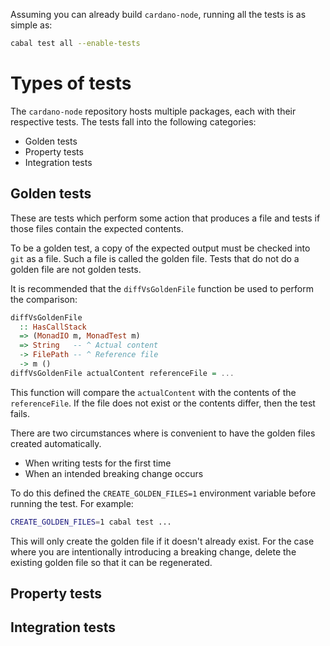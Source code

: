 Assuming you can already build `cardano-node`, running all the tests is as simple as:

```bash
cabal test all --enable-tests
```

# Types of tests

The `cardano-node` repository hosts multiple packages, each with their respective tests.  The tests fall into the following categories:

* Golden tests
* Property tests
* Integration tests

## Golden tests
These are tests which perform some action that produces a file and tests if those files contain the expected contents.

To be a golden test, a copy of the expected output must be checked into `git` as a file.  Such a file is called the golden file.  Tests that do not do a golden file are not golden tests.

It is recommended that the `diffVsGoldenFile` function be used to perform the comparison:

```haskell
diffVsGoldenFile
  :: HasCallStack
  => (MonadIO m, MonadTest m)
  => String   -- ^ Actual content
  -> FilePath -- ^ Reference file
  -> m ()
diffVsGoldenFile actualContent referenceFile = ...
```

This function will compare the `actualContent` with the contents of the `referenceFile`.  If the file does not exist or the contents differ, then the test fails.

There are two circumstances where is convenient to have the golden files created automatically.

* When writing tests for the first time
* When an intended breaking change occurs

To do this defined the `CREATE_GOLDEN_FILES=1` environment variable before running the test.  For example:

```bash
CREATE_GOLDEN_FILES=1 cabal test ...
```

This will only create the golden file if it doesn't already exist.  For the case where you are intentionally introducing a breaking change, delete the existing golden file so that it can be regenerated.

## Property tests

## Integration tests
